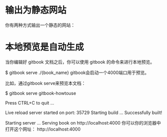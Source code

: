 # 输出为静态网站

你有两种方式输出一个静态的网站：

# 本地预览是自动生成

当你编辑好 gitbook 文档之后，你可以使用 gitbook 的命令来进行本地预览。

$ gitbook serve ./{book_name}
gitbook会启动一个4000端口用于预览。

比如，通过gitbook serve来预览本文档：

$ gitbook serve gitbook-howtouse

Press CTRL+C to quit ...

Live reload server started on port: 35729
Starting build ...
Successfully built!

Starting server ...
Serving book on http://localhost:4000
你可以你的浏览器中打开这个网址： http://localhost:4000